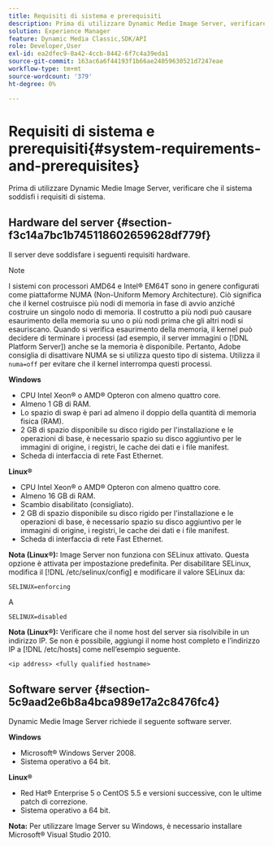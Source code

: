 ```yaml
---
title: Requisiti di sistema e prerequisiti
description: Prima di utilizzare Dynamic Medie Image Server, verificare che il sistema soddisfi i requisiti di sistema.
solution: Experience Manager
feature: Dynamic Media Classic,SDK/API
role: Developer,User
exl-id: ea2dfec9-0a42-4ccb-8442-6f7c4a39eda1
source-git-commit: 163ac6a6f44193f1b66ae24059630521d7247eae
workflow-type: tm+mt
source-wordcount: '379'
ht-degree: 0%

---
```


# Requisiti di sistema e prerequisiti{#system-requirements-and-prerequisites}

Prima di utilizzare Dynamic Medie Image Server, verificare che il sistema soddisfi i requisiti di sistema.

## Hardware del server {#section-f3c14a7bc1b745118602659628df779f}

Il server deve soddisfare i seguenti requisiti hardware.

>[!NOTE]
>
>I sistemi con processori AMD64 e Intel® EM64T sono in genere configurati come piattaforme NUMA (Non-Uniform Memory Architecture). Ciò significa che il kernel costruisce più nodi di memoria in fase di avvio anziché costruire un singolo nodo di memoria. Il costrutto a più nodi può causare esaurimento della memoria su uno o più nodi prima che gli altri nodi si esauriscano. Quando si verifica esaurimento della memoria, il kernel può decidere di terminare i processi (ad esempio, il server immagini o [!DNL Platform Server]) anche se la memoria è disponibile. Pertanto, Adobe consiglia di disattivare NUMA se si utilizza questo tipo di sistema. Utilizza il `numa=off` per evitare che il kernel interrompa questi processi.

**Windows**

* CPU Intel Xeon® o AMD® Opteron con almeno quattro core.
* Almeno 1 GB di RAM.
* Lo spazio di swap è pari ad almeno il doppio della quantità di memoria fisica (RAM).
* 2 GB di spazio disponibile su disco rigido per l&#39;installazione e le operazioni di base, è necessario spazio su disco aggiuntivo per le immagini di origine, i registri, le cache dei dati e i file manifest.
* Scheda di interfaccia di rete Fast Ethernet.

**Linux®**

* CPU Intel Xeon® o AMD® Opteron con almeno quattro core.
* Almeno 16 GB di RAM.
* Scambio disabilitato (consigliato).
* 2 GB di spazio disponibile su disco rigido per l&#39;installazione e le operazioni di base, è necessario spazio su disco aggiuntivo per le immagini di origine, i registri, le cache dei dati e i file manifest.
* Scheda di interfaccia di rete Fast Ethernet.

**Nota (Linux®):** Image Server non funziona con SELinux attivato. Questa opzione è attivata per impostazione predefinita. Per disabilitare SELinux, modifica il [!DNL /etc/selinux/config] e modificare il valore SELinux da:

`SELINUX=enforcing`

A

`SELINUX=disabled`

**Nota (Linux®):** Verificare che il nome host del server sia risolvibile in un indirizzo IP. Se non è possibile, aggiungi il nome host completo e l’indirizzo IP a [!DNL /etc/hosts] come nell’esempio seguente.

`<ip address> <fully qualified hostname>`

## Software server {#section-5c9aad2e6b8a4bca989e17a2c8476fc4}

Dynamic Medie Image Server richiede il seguente software server.

**Windows**

* Microsoft® Windows Server 2008.
* Sistema operativo a 64 bit.

**Linux®**

* Red Hat® Enterprise 5 o CentOS 5.5 e versioni successive, con le ultime patch di correzione.
* Sistema operativo a 64 bit.

**Nota:** Per utilizzare Image Server su Windows, è necessario installare Microsoft® Visual Studio 2010.
